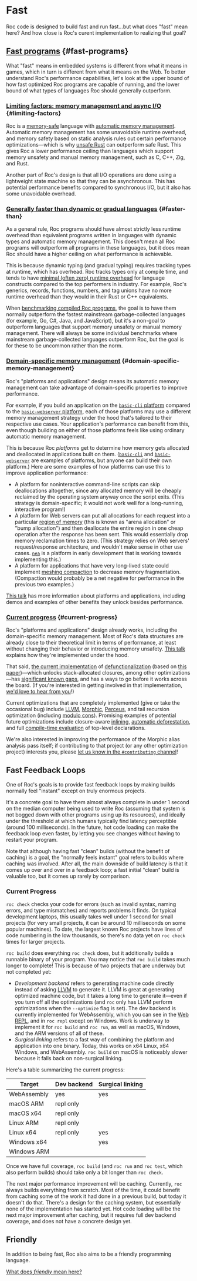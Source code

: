 # Fast

Roc code is designed to build fast and run fast...but what does "fast" mean here? And how close is Roc's curent implementation to realizing that goal?

## [Fast programs](#fast-programs) {#fast-programs}

What "fast" means in embedded systems is different from what it means in games, which in turn is different from what it means on the Web. To better understand Roc's performance capabilities, let's look at the upper bound of how fast optimized Roc programs are capable of running, and the lower bound of what types of languages Roc should generally outperform.

### [Limiting factors: memory management and async I/O](#limiting-factors) {#limiting-factors}

<span class="nowrap">Roc is a</span> [memory-safe](https://en.wikipedia.org/wiki/Memory_safety) language with [automatic memory management](https://en.wikipedia.org/wiki/Garbage_collection_(computer_science)#Reference_counting). Automatic memory management has some unavoidable runtime overhead, and memory safety based on static analysis rules out certain performance optimizations—which is why [unsafe Rust](https://doc.rust-lang.org/book/ch19-01-unsafe-rust.html) can outperform safe Rust. This gives Roc a lower performance ceiling than languages which support memory unsafety and manual memory management, such as C, C++, Zig, and Rust.

Another part of Roc's design is that all I/O operations are done using a lightweight state machine so that they can be asynchronous. This has potential performance benefits compared to synchronous I/O, but it also has some unavoidable overhead.

### [Generally faster than dynamic or gradual languages](#faster-than) {#faster-than}

As a general rule, Roc programs should have almost strictly less runtime overhead than equivalent programs written in languages with dynamic types and automatic memory management. This doesn't mean all Roc programs will outperform all programs in these languages, but it does mean Roc should have a higher ceiling on what performance is achievable.

This is because dynamic typing (and gradual typing) requires tracking types at runtime, which has overhead. Roc tracks types only at compile time, and tends to have [minimal (often zero) runtime overhead](https://vimeo.com/653510682) for language constructs compared to the top performers in industry. For example, Roc's generics, records, functions, numbers, and tag unions have no more runtime overhead than they would in their Rust or C++ equivalents.

When [benchmarking compiled Roc programs](https://www.youtube.com/watch?v=vzfy4EKwG_Y), the goal is to have them normally outperform the fastest mainstream garbage-collected languages (for example, Go, C#, Java, and JavaScript), but it's a non-goal to outperform languages that support memory unsafety or manual memory management. There will always be some individual benchmarks where mainstream garbage-collected languages outperform Roc, but the goal is for these to be uncommon rather than the norm.

### [Domain-specific memory management](#domain-specific-memory-management) {#domain-specific-memory-management}

Roc's "platforms and applications" design means its automatic memory management can take advantage of domain-specific properties to improve performance.

For example, if you build an application on the [`basic-cli` platform](https://github.com/roc-lang/basic-cli) compared to the [`basic-webserver` platform](https://github.com/roc-lang/basic-webserver), each of those platforms may use a different memory management strategy under the hood that's tailored to their respective use cases. Your application's performance can benefit from this, even though building on either of those platforms feels like using ordinary automatic memory management.

This is because Roc _platforms_ get to determine how memory gets allocated and deallocated in applications built on them. ([`basic-cli`](https://github.com/roc-lang/basic-cli) and [`basic-webserver`](https://github.com/roc-lang/basic-webserver) are examples of platforms, but anyone can build their own platform.) Here are some examples of how platforms can use this to improve application performance:

- A platform for noninteractive command-line scripts can skip deallocations altogether, since any allocated memory will be cheaply reclaimed by the operating system anyway once the script exits. (This strategy is domain-specific; it would not work well for a long-running, interactive program!)
- A platform for Web servers can put all allocations for each request into a particular [region of memory](https://en.wikipedia.org/wiki/Region-based_memory_management) (this is known as "arena allocation" or "bump allocation") and then deallocate the entire region in one cheap operation after the response has been sent. This would essentially drop memory reclamation times to zero. (This strategy relies on Web servers' request/response architecture, and wouldn't make sense in other use cases. [`nea`](https://github.com/tweedegolf/nea) is a platform in early development that is working towards implementing this.)
- A platform for applications that have very long-lived state could implement [meshing compaction](https://youtu.be/c1UBJbfR-H0?si=D9Gp0cdpjZ_Is5v8) to decrease memory fragmentation. (Compaction would probably be a net negative for performance in the previous two examples.)

[This talk](https://www.youtube.com/watch?v=cpQwtwVKAfU&t=75s) has more information about platforms and applications, including demos and examples of other benefits they unlock besides performance.

### [Current progress](#current-progress) {#current-progress}

Roc's "platforms and applications" design already works, including the domain-specific memory management. Most of Roc's data structures are already close to their theoretical limit in terms of performance, at least without changing their behavior or introducing memory unsafety. [This talk](https://vimeo.com/653510682) explains how they're implemented under the hood.

That said, [the current implementation](https://ayazhafiz.com/articles/23/a-lambda-calculus-with-coroutines-and-heapless-closures) of [defunctionalization](https://blog.sigplan.org/2019/12/30/defunctionalization-everybody-does-it-nobody-talks-about-it/) (based on [this paper](https://dl.acm.org/doi/pdf/10.1145/3591260))—which unlocks stack-allocated closures, among other optimizations—has [significant known gaps](https://github.com/roc-lang/roc/issues/5969), and has a ways to go before it works across the board. (If you're interested in getting involved in that implementation, [we'd love to hear from you](https://roc.zulipchat.com)!)

Current optimizations that are completely implemented (give or take the occasional bug) include [LLVM](https://llvm.org/), [Morphic](https://www.youtube.com/watch?v=F3z39M0gdJU&t=3547s), [Perceus](https://www.microsoft.com/en-us/research/uploads/prod/2020/11/perceus-tr-v1.pdf), and tail recursion optimization (including [modulo cons](https://en.wikipedia.org/wiki/Tail_call#Tail_recursion_modulo_cons)). Promising examples of potential future optimizations include closure-aware [inlining](https://en.wikipedia.org/wiki/Inline_expansion), [automatic deforestation](https://www.cs.tufts.edu/~nr/cs257/archive/duncan-coutts/stream-fusion.pdf), and full [compile-time evaluation](https://en.wikipedia.org/wiki/Constant_folding) of top-level declarations.

We're also interested in improving the performance of the Morphic alias analysis pass itself; if contributing to that project (or any other optimization project) interests you, please [let us know in the `#contributing` channel](https://roc.zulipchat.com/#narrow/stream/316715-contributing)!

## Fast Feedback Loops

One of Roc's goals is to provide fast feedback loops by making builds normally feel "instant" except on truly enormous projects.

It's a concrete goal to have them almost always complete in under 1 second on the median computer being used to write Roc (assuming that system is not bogged down with other programs using up its resources), and ideally under the threshold at which humans typically find latency perceptible (around 100 milliseconds). In the future, hot code loading can make the feedback loop even faster, by letting you see changes without having to restart your program.

Note that although having fast "clean" builds (without the benefit of caching) is a goal, the "normally feels instant" goal refers to builds where caching was involved. After all, the main downside of build latency is that it comes up over and over in a feedback loop; a fast initial "clean" build is valuable too, but it comes up rarely by comparison.

### Current Progress

`roc check` checks your code for errors (such as invalid syntax, naming errors, and type mismatches) and reports problems it finds. On typical development laptops, this usually takes well under 1 second for small projects (for very small projects, it can be around 10 milliseconds on some popular machines). To date, the largest known Roc projects have lines of code numbering in the low thousands, so there's no data yet on `roc check` times for larger projects.

`roc build` does everything `roc check` does, but it additionally builds a runnable binary of your program. You may notice that `roc build` takes much longer to complete! This is because
of two projects that are underway but not completed yet:
- *Development backend* refers to generating machine code directly instead of asking [LLVM](https://llvm.org/) to generate it. LLVM is great at generating optimized machine code, but it takes a long time to generate it—even if you turn off all the optimizations (and `roc` only has LLVM perform optimizations when the `--optimize` flag is set). The dev backend is currently implemented for WebAssembly, which you can see in the [Web REPL](https://www.roc-lang.org/repl), and in `roc repl` except on Windows. Work is underway to implement it for `roc build` and `roc run`, as well as macOS, Windows, and the ARM versions of all of these.
- *Surgical linking* refers to a fast way of combining the platform and application into one binary. Today, this works on x64 Linux, x64 Windows, and WebAssembly. `roc build` on macOS is noticeably slower because it falls back on non-surgical linking.

Here's a table summarizing the current progress:

Target      | Dev backend | Surgical linking  |
------------|-------------|-------------------|
WebAssembly |     yes     |        yes        |
macOS ARM   |  repl only  |                   |
macOS x64   |  repl only  |                   |
Linux ARM   |  repl only  |                   |
Linux x64   |  repl only  |        yes        |
Windows x64 |             |        yes        |
Windows ARM |             |                   |

Once we have full coverage, `roc build` (and `roc run` and `roc test`, which also perform builds) should take only a bit longer than `roc check`.

The next major performance improvement will be caching. Currently, `roc` always builds everything from scratch. Most of the time, it could benefit from caching some of the work it had done in a previous build, but today it doesn't do that. There's a design for the caching system, but essentially none of the implementation has started yet. Hot code loading will be the next major improvement after caching, but it requires full dev backend coverage, and does not have a concrete design yet.

## Friendly

In addition to being fast, Roc also aims to be a friendly programming language.

[What does _friendly_ mean here?](/friendly)
